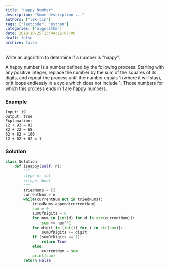 ```yaml
---
title: "Happy Number"
description: "Some description ..."
authors: ["lek-tin"]
tags: ["leetcode", "python"]
categories: ["algorithm"]
date: 2018-10-25T23:44:12-07:00
draft: false
archive: false
---
```

Write an algorithm to determine if a number is "happy".

A happy number is a number defined by the following process: Starting with any positive integer, replace the number by the sum of the squares of its digits, and repeat the process until the number equals 1 (where it will stay), or it loops endlessly in a cycle which does not include 1. Those numbers for which this process ends in 1 are happy numbers.

### Example
```
Input: 19
Output: true
Explanation: 
12 + 92 = 82
82 + 22 = 68
62 + 82 = 100
12 + 02 + 02 = 1
```
### Solution
```python
class Solution:
    def isHappy(self, n):
        """
        :type n: int
        :rtype: bool
        """
        triedNums = []
        currentNum = n
        while(currentNum not in triedNums):
            triedNums.append(currentNum)
            sum = 0
            sumOfDigits = 0
            for num in [int(d) for d in str(currentNum)]:
                sum += num**2
            for digit in [int(i) for i in str(sum)]:
                sumOfDigits += digit
            if (sumOfDigits == 1):
                return True
            else:
                currentNum = sum
            print(sum)
        return False
```